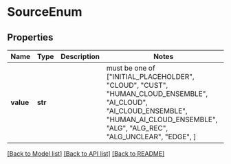 # SourceEnum


## Properties
Name | Type | Description | Notes
------------ | ------------- | ------------- | -------------
**value** | **str** |  |  must be one of ["INITIAL_PLACEHOLDER", "CLOUD", "CUST", "HUMAN_CLOUD_ENSEMBLE", "AI_CLOUD", "AI_CLOUD_ENSEMBLE", "HUMAN_AI_CLOUD_ENSEMBLE", "ALG", "ALG_REC", "ALG_UNCLEAR", "EDGE", ]

[[Back to Model list]](../README.md#documentation-for-models) [[Back to API list]](../README.md#documentation-for-api-endpoints) [[Back to README]](../README.md)


